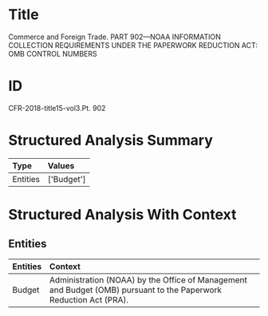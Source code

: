 # Title

 Commerce and Foreign Trade. PART 902—NOAA INFORMATION COLLECTION REQUIREMENTS UNDER THE PAPERWORK REDUCTION ACT: OMB CONTROL NUMBERS


# ID

 CFR-2018-title15-vol3.Pt. 902


# Structured Analysis Summary

| Type     | Values     |
|:---------|:-----------|
| Entities | ['Budget'] |


# Structured Analysis With Context

 


## Entities

| Entities   | Context                                                                                                            |
|:-----------|:-------------------------------------------------------------------------------------------------------------------|
| Budget     | Administration (NOAA) by the Office of Management and Budget  (OMB) pursuant to the Paperwork Reduction Act (PRA). |


